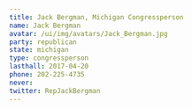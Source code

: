 ```yaml
---
title: Jack Bergman, Michigan Congressperson
name: Jack Bergman
avatar: /ui/img/avatars/Jack_Bergman.jpg
party: republican
state: michigan
type: congressperson
lasthall: 2017-04-20
phone: 202-225-4735
never:
twitter: RepJackBergman
---
```


